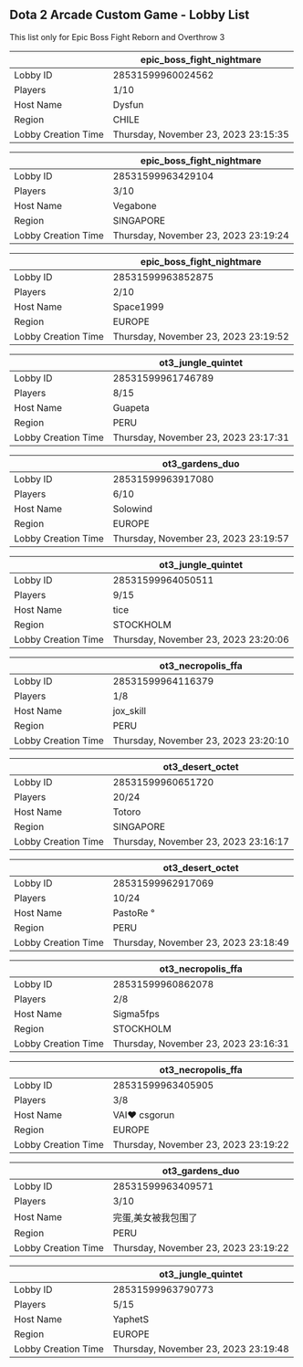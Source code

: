 ## Dota 2 Arcade Custom Game - Lobby List

This list only for Epic Boss Fight Reborn and Overthrow 3

|  | epic_boss_fight_nightmare |
| ------ | ------ |
| Lobby ID | 28531599960024562 |
| Players | 1/10 |
| Host Name | Dysfun |
| Region | CHILE |
| Lobby Creation Time | Thursday, November 23, 2023 23:15:35 |


|  | epic_boss_fight_nightmare |
| ------ | ------ |
| Lobby ID | 28531599963429104 |
| Players | 3/10 |
| Host Name | Vegabone |
| Region | SINGAPORE |
| Lobby Creation Time | Thursday, November 23, 2023 23:19:24 |


|  | epic_boss_fight_nightmare |
| ------ | ------ |
| Lobby ID | 28531599963852875 |
| Players | 2/10 |
| Host Name | Space1999 |
| Region | EUROPE |
| Lobby Creation Time | Thursday, November 23, 2023 23:19:52 |


|  | ot3_jungle_quintet |
| ------ | ------ |
| Lobby ID | 28531599961746789 |
| Players | 8/15 |
| Host Name | Guapeta |
| Region | PERU |
| Lobby Creation Time | Thursday, November 23, 2023 23:17:31 |


|  | ot3_gardens_duo |
| ------ | ------ |
| Lobby ID | 28531599963917080 |
| Players | 6/10 |
| Host Name | Solowind |
| Region | EUROPE |
| Lobby Creation Time | Thursday, November 23, 2023 23:19:57 |


|  | ot3_jungle_quintet |
| ------ | ------ |
| Lobby ID | 28531599964050511 |
| Players | 9/15 |
| Host Name | tice |
| Region | STOCKHOLM |
| Lobby Creation Time | Thursday, November 23, 2023 23:20:06 |


|  | ot3_necropolis_ffa |
| ------ | ------ |
| Lobby ID | 28531599964116379 |
| Players | 1/8 |
| Host Name | jox_skill |
| Region | PERU |
| Lobby Creation Time | Thursday, November 23, 2023 23:20:10 |


|  | ot3_desert_octet |
| ------ | ------ |
| Lobby ID | 28531599960651720 |
| Players | 20/24 |
| Host Name | Totoro |
| Region | SINGAPORE |
| Lobby Creation Time | Thursday, November 23, 2023 23:16:17 |


|  | ot3_desert_octet |
| ------ | ------ |
| Lobby ID | 28531599962917069 |
| Players | 10/24 |
| Host Name | PastoRe ° |
| Region | PERU |
| Lobby Creation Time | Thursday, November 23, 2023 23:18:49 |


|  | ot3_necropolis_ffa |
| ------ | ------ |
| Lobby ID | 28531599960862078 |
| Players | 2/8 |
| Host Name | Sigma5fps |
| Region | STOCKHOLM |
| Lobby Creation Time | Thursday, November 23, 2023 23:16:31 |


|  | ot3_necropolis_ffa |
| ------ | ------ |
| Lobby ID | 28531599963405905 |
| Players | 3/8 |
| Host Name | VAI♥ csgorun |
| Region | EUROPE |
| Lobby Creation Time | Thursday, November 23, 2023 23:19:22 |


|  | ot3_gardens_duo |
| ------ | ------ |
| Lobby ID | 28531599963409571 |
| Players | 3/10 |
| Host Name | 完蛋,美女被我包围了 |
| Region | PERU |
| Lobby Creation Time | Thursday, November 23, 2023 23:19:22 |


|  | ot3_jungle_quintet |
| ------ | ------ |
| Lobby ID | 28531599963790773 |
| Players | 5/15 |
| Host Name | YaphetS |
| Region | EUROPE |
| Lobby Creation Time | Thursday, November 23, 2023 23:19:48 |


